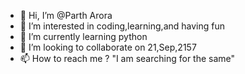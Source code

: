 - 👋 Hi, I’m @Parth Arora
- 👀 I’m interested in coding,learning,and having fun
- 🌱 I’m currently learning python
- 💞️ I’m looking to collaborate on 21,Sep,2157
- 📫 How to reach me ? "I am searching for the same"

<!---
parth05032007/parth05032007 is a ✨ special ✨ repository because its `README.md` (this file) appears on your GitHub profile.
You can click the Preview link to take a look at your changes.
--->
